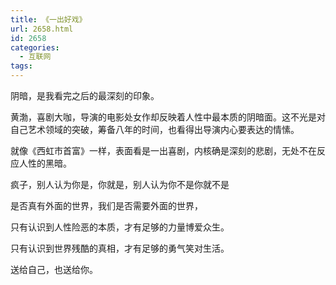 ```yaml
---
title: 《一出好戏》
url: 2658.html
id: 2658
categories:
  - 互联网
tags:
---
```


阴暗，是我看完之后的最深刻的印象。

黄渤，喜剧大咖，导演的电影处女作却反映着人性中最本质的阴暗面。这不光是对自己艺术领域的突破，筹备八年的时间，也看得出导演内心要表达的情愫。

就像《西虹市首富》一样，表面看是一出喜剧，内核确是深刻的悲剧，无处不在反应人性的黑暗。

疯子，别人认为你是，你就是，别人认为你不是你就不是

是否真有外面的世界，我们是否需要外面的世界，

只有认识到人性险恶的本质，才有足够的力量博爱众生。

只有认识到世界残酷的真相，才有足够的勇气笑对生活。

送给自己，也送给你。